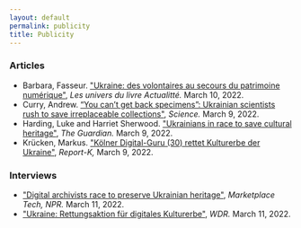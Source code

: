 ```yaml
---
layout: default
permalink: publicity
title: Publicity
---
```


### Articles

- Barbara, Fasseur. ["Ukraine: des volontaires au secours du patrimoine numérique"](https://actualitte.com/article/105097/ressources/ukraine-des-volontaires-au-secours-du-patrimoine-numerique), *Les univers du livre Actualitté.* March 10, 2022.
- Curry, Andrew. [“You can’t get back specimens”: Ukrainian scientists rush to save irreplaceable collections"](https://www.science.org/content/article/you-can-t-get-back-specimens-ukrainian-scientists-rush-save-irreplaceable-collections), *Science.* March 9, 2022.
- Harding, Luke and Harriet Sherwood. ["Ukrainians in race to save cultural heritage"](https://www.theguardian.com/world/2022/mar/09/ukrainians-in-race-to-save-a-nations-cultural-heritage), *The Guardian.* March 9, 2022.
- Krücken, Markus. ["Kölner Digital-Guru (30) rettet Kulturerbe der Ukraine"](https://www.report-k.de/koelner-digital-guru-30-rettet-kulturerbe-der-ukraine/), *Report-K,* March 9, 2022.

### Interviews 
- ["Digital archivists race to preserve Ukrainian heritage"](https://www.marketplace.org/shows/marketplace-tech/), *Marketplace Tech, NPR.* March 11, 2022.
- ["Ukraine: Rettungsaktion für digitales Kulturerbe"](https://www1.wdr.de/mediathek/audio/wdr5/wdr5-scala-aktuelle-kultur/audio-ukraine-rettungsaktion-fuer-digitales-kulturerbe-100.html), *WDR.* March 11, 2022.
